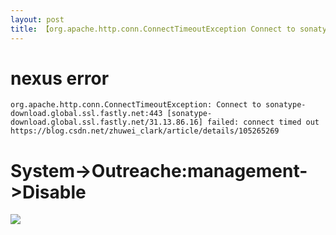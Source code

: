 ```yaml
---
layout: post
title: 【org.apache.http.conn.ConnectTimeoutException Connect to sonatype-download.global.ssl.fastly.net】
---
```


# nexus error
```log
org.apache.http.conn.ConnectTimeoutException: Connect to sonatype-download.global.ssl.fastly.net:443 [sonatype-download.global.ssl.fastly.net/31.13.86.16] failed: connect timed out
https://blog.csdn.net/zhuwei_clark/article/details/105265269
```

# System->Outreache:management->Disable
![](https://img-blog.csdnimg.cn/20200402111501924.png?x-oss-process=image/watermark,type_ZmFuZ3poZW5naGVpdGk,shadow_10,text_aHR0cHM6Ly9ibG9nLmNzZG4ubmV0L3podXdlaV9jbGFyaw==,size_16,color_FFFFFF,t_70)

